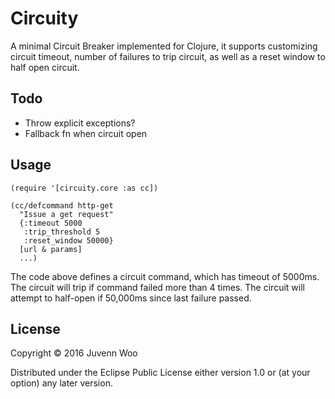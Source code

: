 # Circuity

A minimal Circuit Breaker implemented for Clojure, it supports customizing
circuit timeout, number of failures to trip circuit, as well as a reset window
to half open circuit.

## Todo

* Throw explicit exceptions?
* Fallback fn when circuit open

## Usage

```
(require '[circuity.core :as cc])

(cc/defcommand http-get
  "Issue a get request"
  {:timeout 5000
   :trip_threshold 5
   :reset_window 50000}
  [url & params]
  ...)
```

The code above defines a circuit command, which has timeout of
5000ms. The circuit will trip if command failed more than 4 times. The
circuit will attempt to half-open if 50,000ms since last failure
passed.

## License

Copyright © 2016 Juvenn Woo

Distributed under the Eclipse Public License either version 1.0 or (at
your option) any later version.

